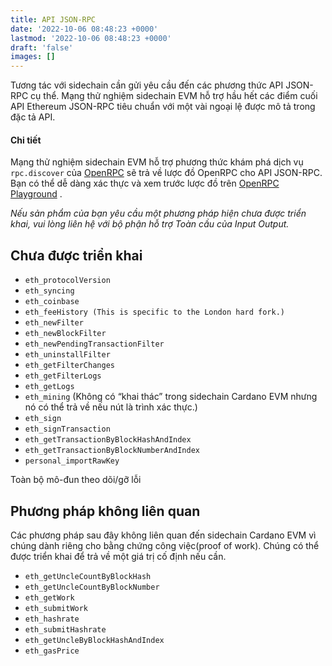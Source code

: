 ```yaml
---
title: API JSON-RPC
date: '2022-10-06 08:48:23 +0000'
lastmod: '2022-10-06 08:48:23 +0000'
draft: 'false'
images: []
---
```


Tương tác với sidechain cần gửi yêu cầu đến các phương thức API JSON-RPC cụ thể. Mạng thử nghiệm sidechain EVM hỗ trợ hầu hết các điểm cuối API Ethereum JSON-RPC tiêu chuẩn với một vài ngoại lệ được mô tả trong đặc tả API.

#### Chi tiết

Mạng thử nghiệm sidechain EVM hỗ trợ phương thức khám phá dịch vụ `rpc.discover` của [OpenRPC](https://open-rpc.org/) sẽ trả về lược đồ OpenRPC cho API JSON-RPC. Bạn có thể dễ dàng xác thực và xem trước lược đồ trên [OpenRPC Playground](https://playground.open-rpc.org/?schemaUrl=https://faucet.sidechain.evmtestnet.iohkdev.io/) .

*Nếu sản phẩm của bạn yêu cầu một phương pháp hiện chưa được triển khai, vui lòng liên hệ với bộ phận hỗ trợ Toàn cầu của Input Output.*

## Chưa được triển khai

- `eth_protocolVersion`
- `eth_syncing`
- `eth_coinbase`
- `eth_feeHistory (This is specific to the London hard fork.)`
- `eth_newFilter`
- `eth_newBlockFilter`
- `eth_newPendingTransactionFilter`
- `eth_uninstallFilter`
- `eth_getFilterChanges`
- `eth_getFilterLogs`
- `eth_getLogs`
- `eth_mining` (Không có “khai thác” trong sidechain Cardano EVM nhưng nó có thể trả về nếu nút là trình xác thực.)
- `eth_sign`
- `eth_signTransaction`
- `eth_getTransactionByBlockHashAndIndex`
- `eth_getTransactionByBlockNumberAndIndex`
- `personal_importRawKey`

Toàn bộ mô-đun theo dõi/gỡ lỗi

## Phương pháp không liên quan

Các phương pháp sau đây không liên quan đến sidechain Cardano EVM vì chúng dành riêng cho bằng chứng công việc(proof of work). Chúng có thể được triển khai để trả về một giá trị cố định nếu cần.

- `eth_getUncleCountByBlockHash`
- `eth_getUncleCountByBlockNumber`
- `eth_getWork`
- `eth_submitWork`
- `eth_hashrate`
- `eth_submitHashrate`
- `eth_getUncleByBlockHashAndIndex`
- `eth_gasPrice`
